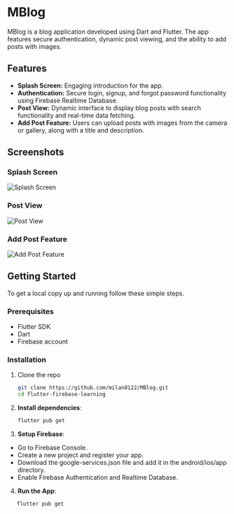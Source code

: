 # MBlog

MBlog is a blog application developed using Dart and Flutter. The app features secure authentication, dynamic post viewing, and the ability to add posts with images. 

## Features

- **Splash Screen:** Engaging introduction for the app.
- **Authentication:** Secure login, signup, and forgot password functionality using Firebase Realtime Database.
- **Post View:** Dynamic interface to display blog posts with search functionality and real-time data fetching.
- **Add Post Feature:** Users can upload posts with images from the camera or gallery, along with a title and description.

## Screenshots

### Splash Screen
![Splash Screen](https://github.com/milan0122/MBlog/blob/f722d45109626d498ba636be8c45114a7d5dc322/Screenshot%202024-10-31%20at%2022.46.34.png)

### Post View
![Post View](https://github.com/milan0122/MBlog/blob/f722d45109626d498ba636be8c45114a7d5dc322/Screenshot%202024-10-31%20at%2022.47.27.png)

### Add Post Feature
![Add Post Feature](https://github.com/milan0122/MBlog/blob/f722d45109626d498ba636be8c45114a7d5dc322/Screenshot%202024-10-31%20at%2022.53.09.png)

## Getting Started

To get a local copy up and running follow these simple steps.

### Prerequisites

- Flutter SDK
- Dart
- Firebase account

### Installation

1. Clone the repo
   ```bash
   git clone https://github.com/milan0122/MBlog.git
   cd flutter-firebase-learning
2. **Install dependencies**:
   ```bash
   flutter pub get

3. **Setup Firebase**:
  - Go to Firebase Console.
  - Create a new project and register your app.
  - Download the google-services.json file and add it in the android/ios/app directory.
  - Enable Firebase Authentication and Realtime Database.

4. **Run the App**:
  ```bash
     flutter pub get
